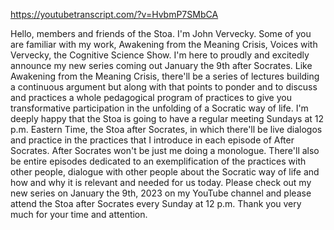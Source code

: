 https://youtubetranscript.com/?v=HvbmP7SMbCA

 Hello, members and friends of the Stoa. I'm John Vervecky. Some of you are familiar with my work, Awakening from the Meaning Crisis, Voices with Vervecky, the Cognitive Science Show. I'm here to proudly and excitedly announce my new series coming out January the 9th after Socrates. Like Awakening from the Meaning Crisis, there'll be a series of lectures building a continuous argument but along with that points to ponder and to discuss and practices a whole pedagogical program of practices to give you transformative participation in the unfolding of a Socratic way of life. I'm deeply happy that the Stoa is going to have a regular meeting Sundays at 12 p.m. Eastern Time, the Stoa after Socrates, in which there'll be live dialogos and practice in the practices that I introduce in each episode of After Socrates. After Socrates won't be just me doing a monologue. There'll also be entire episodes dedicated to an exemplification of the practices with other people, dialogue with other people about the Socratic way of life and how and why it is relevant and needed for us today. Please check out my new series on January the 9th, 2023 on my YouTube channel and please attend the Stoa after Socrates every Sunday at 12 p.m. Thank you very much for your time and attention.